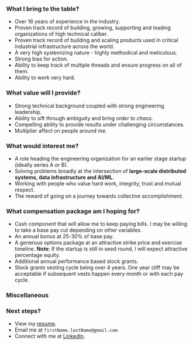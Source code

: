 <!--
 Copyright (c) 2023 Manas Talukdar
 
 This software is released under the MIT License.
 https://opensource.org/licenses/MIT
-->

### What I bring to the table?

- Over 16 years of experience in the industry.
- Proven track record of building, growing, supporting and leading organizations of high technical caliber.
- Proven track record of building and scaling products used in critical industrial infrastructure across the world.
- A very high systemizing nature - highly methodical and meticulous.
- Strong bias for action.
- Ability to keep track of multiple threads and ensure progress on all of them.
- Ability to work very hard.

### What value will I provide?

- Strong technical background coupled with strong engineering leadership.
- Ability to sift through ambiguity and bring _order to chaos_.
- Compelling ability to provide results under challenging circumstances.
- Multiplier affect on people around me.

### What would interest me?

- A role heading the engineering organization for an earlier stage startup (ideally series A or B).
- Solving problems broadly at the intersection of **large-scale distributed systems, data infrastructure and AI/ML**.
- Working with people who value hard work, integrity, trust and mutual respect.
- The reward of going on a journey towards collective accomplishment.

### What compensation package am I hoping for?

- Cash component that will allow me to keep paying bills. I may be willing to take a base pay cut depending on other variables.
- An annual bonus at 25-30% of base pay.
- A generous options package at an attractive strike price and exercise timeline. **Note**: If the startup is still in seed round, I will expect attractive percentage equity.
- Additional annual performance based stock grants.
- Stock grants vesting cycle being over 4 years. One year cliff may be acceptable if subsequent vests happen every month or with each pay cycle.

### Miscellaneous

### Next steps?

- View my [resume](https://manastalukdar.github.io/about/resume/).
- Email me at `firstName.lastName@gmail.com`.
- Connect with me at [LinkedIn](https://www.linkedin.com/in/manastalukdar/).
